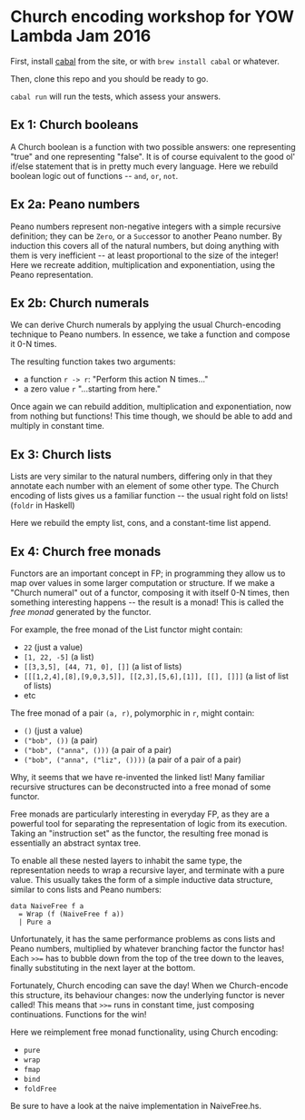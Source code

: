Church encoding workshop for YOW Lambda Jam 2016
=======================

First, install [cabal](https://www.haskell.org/cabal/) from the site, or with `brew install cabal` or whatever.

Then, clone this repo and you should be ready to go.  

`cabal run` will run the tests, which assess your answers. 


Ex 1: Church booleans
--------------------------
A Church boolean is a function with two possible answers: one representing "true" and one representing "false".  It is of course equivalent to the good ol' if/else statement that is in pretty much every language. Here we rebuild boolean logic out of functions -- `and`, `or`, `not`.

Ex 2a: Peano numbers
---------------------------
Peano numbers represent non-negative integers with a simple recursive definition; they can be `Zero`, or a `Succ`essor to another Peano number. By induction this covers all of the natural numbers, but doing anything with them is very inefficient -- at least proportional to the size of the integer!  Here we recreate addition, multiplication and exponentiation, using the Peano representation.

Ex 2b: Church numerals
---------------------------
We can derive Church numerals by applying the usual Church-encoding technique to Peano numbers. In essence, we take a function and compose it 0-N times. 

The resulting function takes two arguments: 
* a function `r -> r`: "Perform this action N times..."
* a zero value `r` "...starting from here."  

Once again we can rebuild addition, multiplication and exponentiation, now from nothing but functions! This time though, we should be able to add and multiply in constant time.

Ex 3: Church lists
-------------------------
Lists are very similar to the natural numbers, differing only in that they annotate each number with an element of some other type.  The Church encoding of lists gives us a familiar function -- the usual right fold on lists! (`foldr` in Haskell) 

Here we rebuild the empty list, cons, and a constant-time list append.

Ex 4: Church free monads
-------------------------
Functors are an important concept in FP; in programming they allow us to map over values in some larger computation or structure. If we make a "Church numeral" out of a functor, composing it with itself 0-N times, then something interesting happens -- the result is a monad! This is called the _free monad_ generated by the functor.

For example, the free monad of the List functor might contain:
* `22`  (just a value)
* `[1, 22, -5]`   (a list)
* `[[3,3,5], [44, 71, 0], []]`   (a list of lists)
* `[[[1,2,4],[8],[9,0,3,5]], [[2,3],[5,6],[1]], [[], []]]`   (a list of list of lists)
* etc

The free monad of a pair `(a, r)`, polymorphic in `r`, might contain:
* `()`    (just a value)
* `("bob", ())`   (a pair)
* `("bob", ("anna", ()))`   (a pair of a pair)
* `("bob", ("anna", ("liz", ())))`   (a pair of a pair of a pair)

Why, it seems that we have re-invented the linked list! Many familiar recursive structures can be deconstructed into a free monad of some functor.

Free monads are particularly interesting in everyday FP, as they are a powerful tool for separating the representation of logic from its execution. Taking an "instruction set" as the functor, the resulting free monad is essentially an abstract syntax tree. 

To enable all these nested layers to inhabit the same type, the representation needs to wrap a recursive layer, and terminate with a pure value. This usually takes the form of a simple inductive data structure, similar to cons lists and Peano numbers:
```
data NaiveFree f a 
  = Wrap (f (NaiveFree f a))
  | Pure a
```

Unfortunately, it has the same performance problems as cons lists and Peano numbers, multiplied by whatever branching factor the functor has!  Each `>>=` has to bubble down from the top of the tree down to the leaves, finally substituting in the next layer at the bottom.

Fortunately, Church encoding can save the day! When we Church-encode this structure, its behaviour changes: now the underlying functor is never called!  This means that `>>=` runs in constant time, just composing continuations. Functions for the win!

Here we reimplement free monad functionality, using Church encoding:
* `pure`
* `wrap`
* `fmap`
* `bind`
* `foldFree`

Be sure to have a look at the naive implementation in NaiveFree.hs.

